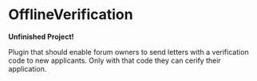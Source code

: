 # OfflineVerification

**Unfinished Project!**

Plugin that should enable forum owners to send letters with a verification code to new applicants. Only with that code they can cerify their application.
